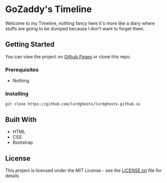 # GoZaddy's Timeline

Welcome to my Timeline, nothing fancy here it's more like a diary where stuffs are going to be dumped because I don't want to forget them.

## Getting Started

You can view the project on [Github Pages](https://lordghostx.github.io) or clone this repo.

### Prerequisites

* Nothing

### Installing

```
git clone https://github.com/lordghostx/lordghostx.github.io
```

## Built With

* HTML
* CSS
* Bootstrap

## License

This project is licensed under the MIT License - see the [LICENSE.txt](LICENSE.txt) file for details
